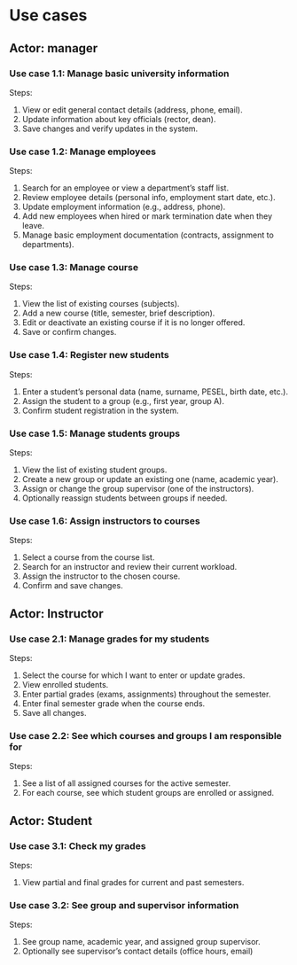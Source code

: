 # Use cases

## **Actor**: manager

### Use case 1.1: Manage basic university information

Steps:

1. View or edit general contact details (address, phone, email).
2. Update information about key officials (rector, dean).
3. Save changes and verify updates in the system.

### Use case 1.2: Manage employees

Steps:

1. Search for an employee or view a department’s staff list.
2. Review employee details (personal info, employment start date, etc.).
3. Update employment information (e.g., address, phone).
4. Add new employees when hired or mark termination date when they leave.
5. Manage basic employment documentation (contracts, assignment to departments).

### Use case 1.3: Manage course

Steps:

1. View the list of existing courses (subjects).
2. Add a new course (title, semester, brief description).
3. Edit or deactivate an existing course if it is no longer offered.
4. Save or confirm changes.

### Use case 1.4: Register new students

Steps:

1. Enter a student’s personal data (name, surname, PESEL, birth date, etc.).
2. Assign the student to a group (e.g., first year, group A).
3. Confirm student registration in the system.

### Use case 1.5: Manage students groups

Steps:

1. View the list of existing student groups.
2. Create a new group or update an existing one (name, academic year).
3. Assign or change the group supervisor (one of the instructors).
4. Optionally reassign students between groups if needed.

### Use case 1.6: Assign instructors to courses

Steps:

1. Select a course from the course list.
2. Search for an instructor and review their current workload.
3. Assign the instructor to the chosen course.
4. Confirm and save changes.

## **Actor**: Instructor

### Use case 2.1: Manage grades for my students

Steps:

1. Select the course for which I want to enter or update grades.
2. View enrolled students.
3. Enter partial grades (exams, assignments) throughout the semester.
4. Enter final semester grade when the course ends.
5. Save all changes.

### Use case 2.2: See which courses and groups I am responsible for

Steps:

1. See a list of all assigned courses for the active semester.
2. For each course, see which student groups are enrolled or assigned.

## **Actor**: Student

### Use case 3.1: Check my grades

Steps:

1. View partial and final grades for current and past semesters.

### Use case 3.2: See group and supervisor information

Steps:

1. See group name, academic year, and assigned group supervisor.
2. Optionally see supervisor’s contact details (office hours, email)
